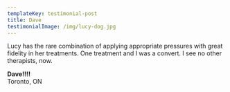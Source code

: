 ```yaml
---
templateKey: testimonial-post
title: Dave
testimonialImage: /img/lucy-dog.jpg
---
```

Lucy has the rare combination of applying appropriate pressures with great fidelity in her treatments. One treatment and I was a convert. I see no other therapists, now.

**Dave!!!!**\
Toronto, ON
